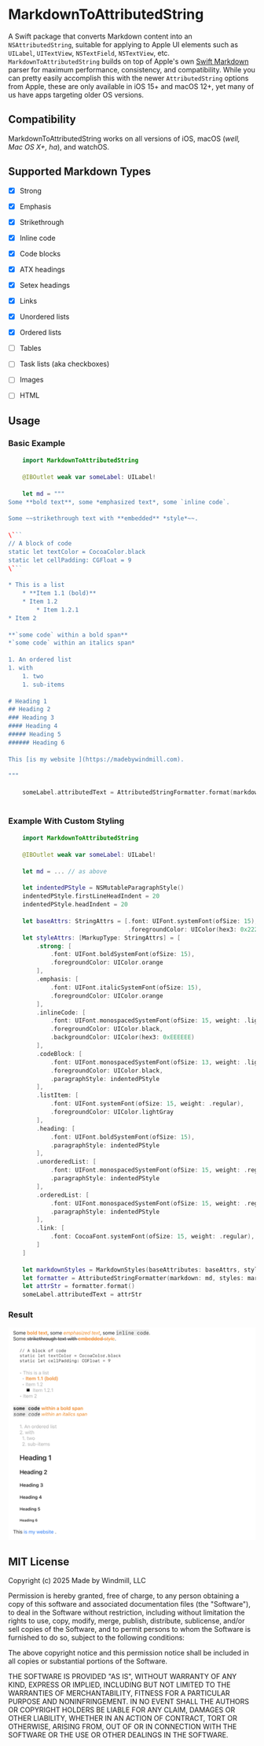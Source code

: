 # MarkdownToAttributedString

A Swift package that converts Markdown content into an `NSAttributedString`, suitable for applying to Apple UI elements such as `UILabel`, `UITextView`, `NSTextField`, `NSTextView`, etc. `MarkdownToAttributedString` builds on top of Apple's own [Swift Markdown](https://github.com/swiftlang/swift-markdown) parser for maximum performance, consistency, and compatibility. While you can pretty easily accomplish this with the newer `AttributedString` options from Apple, these are only available in iOS 15+ and macOS 12+, yet many of us have apps targeting older OS versions.

## Compatibility
MarkdownToAttributedString works on all versions of iOS, macOS (_well, Mac OS X+, ha_), and watchOS.

## Supported Markdown Types

- [x] Strong
- [x] Emphasis
- [x] Strikethrough
- [x] Inline code
- [x] Code blocks
- [x] ATX headings
- [x] Setex headings
- [x] Links
- [x] Unordered lists
- [x] Ordered lists
- [ ] Tables
- [ ] Task lists (aka checkboxes)
- [ ] Images
- [ ] HTML


## Usage

### Basic Example

```swift
    import MarkdownToAttributedString

    @IBOutlet weak var someLabel: UILabel!

    let md = """
Some **bold text**, some *emphasized text*, some `inline code`.

Some ~~strikethrough text with **embedded** *style*~~.

\```
// A block of code
static let textColor = CocoaColor.black
static let cellPadding: CGFloat = 9
\```

* This is a list
    * **Item 1.1 (bold)**
    * Item 1.2
        * Item 1.2.1
* Item 2

**`some code` within a bold span**
*`some code` within an italics span*

1. An ordered list
1. with
    1. two
    1. sub-items

# Heading 1
## Heading 2
### Heading 3
#### Heading 4
##### Heading 5
###### Heading 6

This [is my website ](https://madebywindmill.com).

"""

    someLabel.attributedText = AttributedStringFormatter.format(markdown: md)
    
```

### Example With Custom Styling

```swift
    import MarkdownToAttributedString

    @IBOutlet weak var someLabel: UILabel!

    let md = ... // as above

    let indentedPStyle = NSMutableParagraphStyle()
    indentedPStyle.firstLineHeadIndent = 20
    indentedPStyle.headIndent = 20
    
    let baseAttrs: StringAttrs = [.font: UIFont.systemFont(ofSize: 15),
                                  .foregroundColor: UIColor(hex3: 0x222222)]
    let styleAttrs: [MarkupType: StringAttrs] = [
        .strong: [
            .font: UIFont.boldSystemFont(ofSize: 15),
            .foregroundColor: UIColor.orange
        ],
        .emphasis: [
            .font: UIFont.italicSystemFont(ofSize: 15),
            .foregroundColor: UIColor.orange
        ],
        .inlineCode: [
            .font: UIFont.monospacedSystemFont(ofSize: 15, weight: .light),
            .foregroundColor: UIColor.black,
            .backgroundColor: UIColor(hex3: 0xEEEEEE)
        ],
        .codeBlock: [
            .font: UIFont.monospacedSystemFont(ofSize: 13, weight: .light),
            .foregroundColor: UIColor.black,
            .paragraphStyle: indentedPStyle
        ],
        .listItem: [
            .font: UIFont.systemFont(ofSize: 15, weight: .regular),
            .foregroundColor: UIColor.lightGray
        ],
        .heading: [
            .font: UIFont.boldSystemFont(ofSize: 15),
            .paragraphStyle: indentedPStyle
        ],
        .unorderedList: [
            .font: UIFont.monospacedSystemFont(ofSize: 15, weight: .regular),
            .paragraphStyle: indentedPStyle
        ],
        .orderedList: [
            .font: UIFont.monospacedSystemFont(ofSize: 15, weight: .regular),
            .paragraphStyle: indentedPStyle
        ],
        .link: [
            .font: CocoaFont.systemFont(ofSize: 15, weight: .regular),
        ]
    ]
    
    let markdownStyles = MarkdownStyles(baseAttributes: baseAttrs, styleAttributes: styleAttrs)
    let formatter = AttributedStringFormatter(markdown: md, styles: markdownStyles)
    let attrStr = formatter.format()
    someLabel.attributedText = attrStr

```

### Result

![Example result](./example.png)

## MIT License

Copyright (c) 2025 Made by Windmill, LLC

Permission is hereby granted, free of charge, to any person obtaining a copy of this software and associated documentation files (the "Software"), to deal in the Software without restriction, including without limitation the rights to use, copy, modify, merge, publish, distribute, sublicense, and/or sell copies of the Software, and to permit persons to whom the Software is furnished to do so, subject to the following conditions:

The above copyright notice and this permission notice shall be included in all copies or substantial portions of the Software.

THE SOFTWARE IS PROVIDED "AS IS", WITHOUT WARRANTY OF ANY KIND, EXPRESS OR IMPLIED, INCLUDING BUT NOT LIMITED TO THE WARRANTIES OF MERCHANTABILITY, FITNESS FOR A PARTICULAR PURPOSE AND NONINFRINGEMENT. IN NO EVENT SHALL THE AUTHORS OR COPYRIGHT HOLDERS BE LIABLE FOR ANY CLAIM, DAMAGES OR OTHER LIABILITY, WHETHER IN AN ACTION OF CONTRACT, TORT OR OTHERWISE, ARISING FROM, OUT OF OR IN CONNECTION WITH THE SOFTWARE OR THE USE OR OTHER DEALINGS IN THE SOFTWARE.
